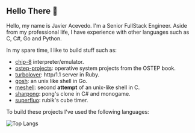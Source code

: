 ## Hello There 👋

Hello, my name is Javier Acevedo. I'm a Senior FullStack Engineer. Aside from my professional life, I have experience with other languages such as C, C#, Go and Python. 

In my spare time, I like to build stuff such as:

- [chip-8](https://github.com/javieracevedo/chip-8-emulator) interpreter/emulator.
- [ostep-projects](https://github.com/javieracevedo/ostep-projects): operative system projects from the OSTEP book.
- [turbolover](https://github.com/javieracevedo/turbolover): http/1.1 server in Ruby.
- [gosh](https://github.com/javieracevedo/gosh): an unix like shell in Go.
- [meshell](https://github.com/javieracevedo/meshell): second **attempt** of an unix-like shell in C. 
- [sharpong](https://github.com/javieracevedo/sharpong): pong's clone in C# and monogame.
- [superfluo](https://github.com/javieracevedo/superfluo-timer): rubik's cube timer.

To build these projects I've used the following languages:

![Top Langs](https://github-readme-stats.vercel.app/api/top-langs/?username=javieracevedo&langs_count=10&layout=compact)
